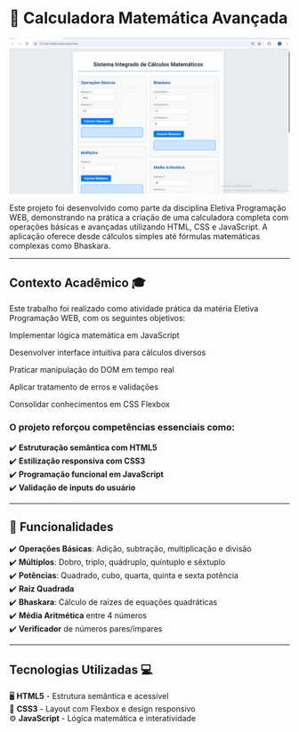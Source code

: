 # 🧮 Calculadora Matemática Avançada

![Preview da Calculadora](calculadora.gif) 

Este projeto foi desenvolvido como parte da disciplina Eletiva Programação WEB, demonstrando na prática a criação de uma calculadora completa com operações básicas e avançadas utilizando HTML, CSS e JavaScript. A aplicação oferece desde cálculos simples até fórmulas matemáticas complexas como Bhaskara.

---

## Contexto Acadêmico 🎓

Este trabalho foi realizado como atividade prática da matéria Eletiva Programação WEB, com os seguintes objetivos:

Implementar lógica matemática em JavaScript

Desenvolver interface intuitiva para cálculos diversos

Praticar manipulação do DOM em tempo real

Aplicar tratamento de erros e validações

Consolidar conhecimentos em CSS Flexbox

### O projeto reforçou competências essenciais como:

✔️ **Estruturação semântica com HTML5**  
✔️ **Estilização responsiva com CSS3**  
✔️ **Programação funcional em JavaScript**  
✔️ **Validação de inputs do usuário**  

---

## 🚀 Funcionalidades

✔️ **Operações Básicas**: Adição, subtração, multiplicação e divisão  
✔️ **Múltiplos**: Dobro, triplo, quádruplo, quíntuplo e sêxtuplo  
✔️ **Potências**: Quadrado, cubo, quarta, quinta e sexta potência  
✔️ **Raiz Quadrada**  
✔️ **Bhaskara**: Cálculo de raízes de equações quadráticas  
✔️ **Média Aritmética** entre 4 números  
✔️ **Verificador** de números pares/ímpares

---

## Tecnologias Utilizadas 💻

🖥️ **HTML5** - Estrutura semântica e acessível  
🎨 **CSS3** - Layout com Flexbox e design responsivo  
⚙️ **JavaScript** - Lógica matemática e interatividade  
